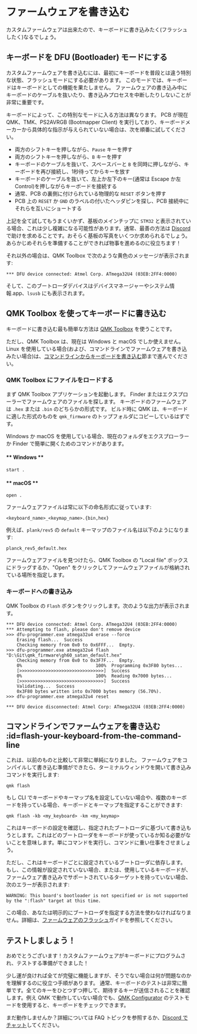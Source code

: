 # ファームウェアを書き込む

<!---
  grep --no-filename "^[ ]*git diff" docs/ja/*.md | sh
  original document: 0.12.45:docs/newbs_flashing.md
  git diff 0.12.45 HEAD -- docs/newbs_flashing.md | cat
-->

カスタムファームウェアは出来たので、キーボードに書き込みたく(フラッシュしたく)なるでしょう。

## キーボードを DFU (Bootloader) モードにする

カスタムファームウェアを書き込むには、最初にキーボードを普段とは違う特別な状態、フラッシュモードにする必要があります。
このモードでは、キーボードはキーボードとしての機能を果たしません。
ファームウェアの書き込み中にキーボードのケーブルを抜いたり、書き込みプロセスを中断したりしないことが非常に重要です。

キーボードによって、この特別なモードに入る方法は異なります。
PCB が現在 QMK、TMK、PS2AVRGB (Bootmapper Client) を実行しており、キーボードメーカーから具体的な指示が与えられていない場合は、次を順番に試してください。

* 両方のシフトキーを押しながら、`Pause` キーを押す
* 両方のシフトキーを押しながら、`B` キーを押す
* キーボードのケーブルを抜いて、スペースバーと `B` を同時に押しながら、キーボードを再び接続し、1秒待ってからキーを放す
* キーボードのケーブルを抜いて、左上か左下のキー(通常は Escape か左 Control)を押しながらキーボードを接続する
* 通常、PCB の裏側に付けられている物理的な `RESET` ボタンを押す
* PCB 上の `RESET` か `GND` のラベルの付いたヘッダピンを探し、PCB 接続中にそれらを互いにショートする

上記を全て試してもうまくいかず、基板のメインチップに `STM32` と表示されている場合、これは少し複雑になる可能性があります。通常、最善の方法は [Discord](https://discord.gg/Uq7gcHh) で助けを求めることです。おそらく基板の写真をいくつか求められるでしょう。あらかじめそれらを準備することができれば物事を進めるのに役立ちます！

それ以外の場合は、QMK Toolbox で次のような黄色のメッセージが表示されます:

```
*** DFU device connected: Atmel Corp. ATmega32U4 (03EB:2FF4:0000)
```

そして、このブートローダデバイスはデバイスマネージャーやシステム情報.app、`lsusb` にも表示されます。

## QMK Toolbox を使ってキーボードに書き込む

キーボードに書き込む最も簡単な方法は [QMK Toolbox](https://github.com/qmk/qmk_toolbox/releases) を使うことです。

ただし、QMK Toolbox は、現在は Windows と macOS でしか使えません。
Linux を使用している場合(および、コマンドラインでファームウェアを書き込みたい場合)は、[コマンドラインからキーボードを書き込む](#flash-your-keyboard-from-the-command-line)節まで進んでください。

### QMK Toolbox にファイルをロードする

まず QMK Toolbox アプリケーションを起動します。
Finder またはエクスプローラーでファームウェアのファイルを探します。
キーボードのファームウェアは `.hex` または `.bin` のどちらかの形式です。
ビルド時に QMK は、キーボードに適した形式のものを `qmk_firmware` のトップフォルダにコピーしているはずです。

Windows か macOS を使用している場合、現在のフォルダをエクスプローラーか Finder で簡単に開くためのコマンドがあります。

<!-- tabs:start -->

#### ** Windows **

```
start .
```

#### ** macOS **

```
open .
```

<!-- tabs:end -->

ファームウェアファイルは常に以下の命名形式に従っています:

```
<keyboard_name>_<keymap_name>.{bin,hex}
```

例えば、`plank/rev5` の `default` キーマップのファイル名は以下のようになります:

```
planck_rev5_default.hex
```

ファームウェアファイルを見つけたら、QMK Toolbox の "Local file" ボックスにドラッグするか、"Open" をクリックしてファームウェアファイルが格納されている場所を指定します。

### キーボードへの書き込み

QMK Toolbox の `Flash` ボタンをクリックします。次のような出力が表示されます。

```
*** DFU device connected: Atmel Corp. ATmega32U4 (03EB:2FF4:0000)
*** Attempting to flash, please don't remove device
>>> dfu-programmer.exe atmega32u4 erase --force
    Erasing flash...  Success
    Checking memory from 0x0 to 0x6FFF...  Empty.
>>> dfu-programmer.exe atmega32u4 flash "D:\Git\qmk_firmware\gh60_satan_default.hex"
    Checking memory from 0x0 to 0x3F7F...  Empty.
    0%                            100%  Programming 0x3F80 bytes...
    [>>>>>>>>>>>>>>>>>>>>>>>>>>>>>>>>]  Success
    0%                            100%  Reading 0x7000 bytes...
    [>>>>>>>>>>>>>>>>>>>>>>>>>>>>>>>>]  Success
    Validating...  Success
    0x3F80 bytes written into 0x7000 bytes memory (56.70%).
>>> dfu-programmer.exe atmega32u4 reset
    
*** DFU device disconnected: Atmel Corp: ATmega32U4 (03EB:2FF4:0000)
```

## コマンドラインでファームウェアを書き込む :id=flash-your-keyboard-from-the-command-line

これは、以前のものと比較して非常に単純になりました。
ファームウェアをコンパイルして書き込む準備ができたら、ターミナルウィンドウを開いて書き込みコマンドを実行します:

    qmk flash

もし CLI でキーボードやキーマップ名を設定していない場合や、複数のキーボードを持っている場合、キーボードとキーマップを指定することができます:

    qmk flash -kb <my_keyboard> -km <my_keymap>

これはキーボードの設定を確認し、指定されたブートローダに基づいて書き込もうとします。これはどのブートローダをキーボードが使っているか知る必要がないことを意味します。単にコマンドを実行し、コマンドに重い仕事をさせましょう。

ただし、これはキーボードごとに設定されているブートローダに依存します。
もし、この情報が設定されていない場合、または、使用しているキーボードが、ファームウェア書き込みでサポートされているターゲットを持っていない場合、次のエラーが表示されます:

    WARNING: This board's bootloader is not specified or is not supported by the ":flash" target at this time.

この場合、あなたは明示的にブートローダを指定する方法を使わなければなりません。詳細は、[ファームウェアのフラッシュ](ja/flashing.md)ガイドを参照してください。

## テストしましょう！

おめでとうございます！カスタムファームウェアがキーボードにプログラムされ、テストする準備ができました！

少し運が良ければ全てが完璧に機能しますが、そうでない場合は何が問題なのかを理解するのに役立つ手順があります。
通常、キーボードのテストは非常に簡単です。全てのキーをひとつずつ押して、期待するキーが送信されることを確認します。例え QMK で動作していない場合でも、[QMK Configurator](https://config.qmk.fm/#/test/) のテストモードを使用すると、キーボードをチェックできます。

まだ動作しませんか？詳細については FAQ トピックを参照するか、[Discord でチャット](https://discord.gg/Uq7gcHh)してください。

